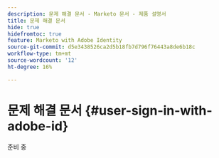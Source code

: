 ```yaml
---
description: 문제 해결 문서 - Marketo 문서 - 제품 설명서
title: 문제 해결 문서
hide: true
hidefromtoc: true
feature: Marketo with Adobe Identity
source-git-commit: d5e3438526ca2d5b18fb7d796f76443a8de6b18c
workflow-type: tm+mt
source-wordcount: '12'
ht-degree: 16%

---
```


# 문제 해결 문서 {#user-sign-in-with-adobe-id}

준비 중
